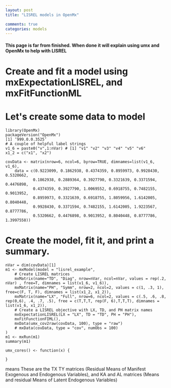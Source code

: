 ```yaml
---
layout: post
title: "LISREL models in OpenMx"

comments: true
categories: models
---
```


#### This page is far from finished. When done it will explain using umx and OpenMx to help with LISREL

# Create and fit a model using mxExpectationLISREL, and mxFitFunctionML
# Let's create some data to model

```splus
library(OpenMx)
packageVersion("OpenMx")
[1] ‘999.0.0.3525’
# A couple of helpful label strings
v1_6 = paste0("v",1:nVar) # [1] "v1" "v2" "v3" "v4" "v5" "v6"
x1_2 = c("x1", "x2")

covData <- matrix(nrow=6, ncol=6, byrow=TRUE, dimnames=list(v1_6, v1_6),
	data = c(0.9223099, 0.1862938, 0.4374359, 0.8959973, 0.9928430, 0.5320662,
            0.1862938, 0.2889364, 0.3927790, 0.3321639, 0.3371594, 0.4476898,
            0.4374359, 0.3927790, 1.0069552, 0.6918755, 0.7482155, 0.9013952,
            0.8959973, 0.3321639, 0.6918755, 1.8059956, 1.6142005, 0.8040448,
            0.9928430, 0.3371594, 0.7482155, 1.6142005, 1.9223567, 0.8777786,
            0.5320662, 0.4476898, 0.9013952, 0.8040448, 0.8777786, 1.3997558))

```
# Create the model, fit it, and print a summary.

```splus
nVar = dim(covData)[1]
m1 <- mxModel(model = "lisrel_example", 
	# Create LISREL matrices
	mxMatrix(name="TD", "Diag", nrow=nVar, ncol=nVar, values = rep(.2, nVar) , free=T, dimnames = list(v1_6, v1_6)),
	mxMatrix(name="PH", "Symm", nrow=2, ncol=2, values = c(1, .3, 1), free=c(F, T, F), dimnames = list(x1_2, x1_2)),
	mxMatrix(name="LX", "Full", nrow=6, ncol=2, values = c(.5, .6, .8, rep(0,6), .4, .7, .5), free = c(T,T,T, rep(F, 6),T,T,T), dimnames = list(v1_6, x1_2)),
	# Create a LISREL objective with LX, TD, and PH matrix names
	mxExpectationLISREL(LX = "LX", TD = "TD", PH = "PH"),
	mxFitFunctionFIML(),
	mxData(umx_cov2raw(covData, 100), type = "raw")
	# mxData(covData, type = "cov", numObs = 100)
)
m1 <- mxRun(m1)
summary(m1)    

umx_cores() <- function(x) {
	
}

```

means
These are the TX TY matrices (Residual Means of Manifest Exogenous and Endogenous Variables), 
and KA and AL matrices (Means and residual Means of Latent Endogenous Variables) 
